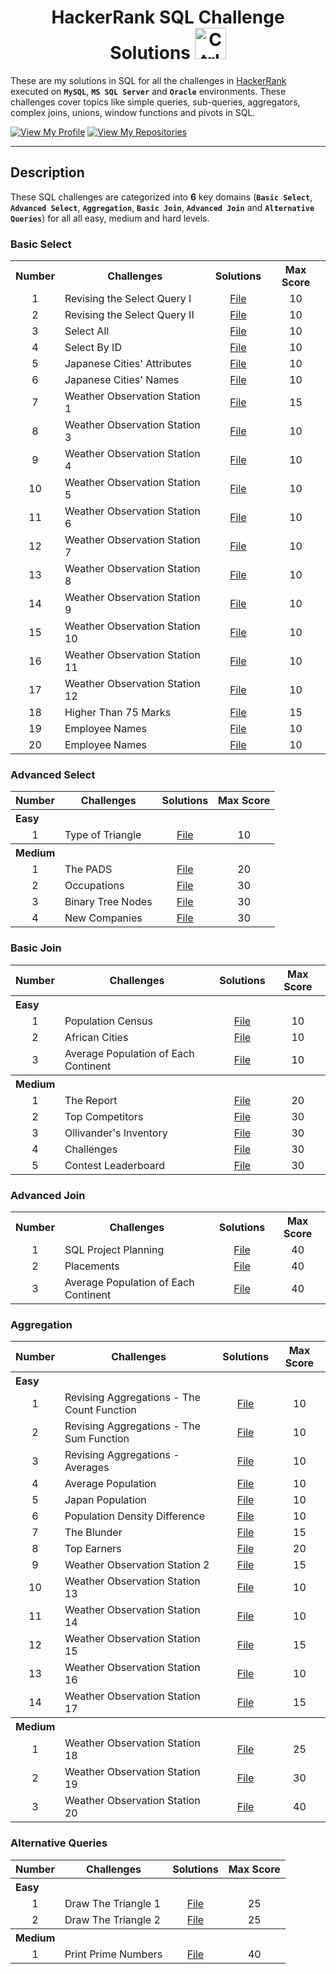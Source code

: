 <h1 align="center"> HackerRank SQL Challenge Solutions <img alt="Ctrl Z" src="https://media.giphy.com/media/V8y1y1FzxDETVUtQE4/giphy.gif" width="50px"></h1>

These are my solutions in SQL for all the challenges in [HackerRank](https://www.hackerrank.com/domains/sql) executed on **`MySQL`**, **`MS SQL Server`** and **`Oracle`** environments. These challenges cover topics like simple queries, sub-queries, aggregators, complex joins, unions, window functions and pivots in SQL.

[![View My Profile](https://img.shields.io/badge/Profile-View_My_Profile-2EC866?style=flat&logo=hackerrank&logoColor=white)](https://www.hackerrank.com/cuongquoc290701)
[![View My Repositories](https://img.shields.io/badge/Repository-View_My_Repositories-0045BC?style=flat&logo=github&logoColor=white)](https://github.com/cuongtrans?tab=repositories)

---

<h2 align="left"> Description </h2>

These SQL challenges are categorized into <strong>6</strong> key domains (**`Basic Select`**, **`Advanced Select`**, **`Aggregation`**, **`Basic Join`**, **`Advanced Join`** and **`Alternative Queries`**) for all all easy, medium and hard levels.

<h3 align="left"> Basic Select </h3>

<table>
  <tr>
    <th align="center" scope="col"> <strong>Number</strong> </th>
    <th align="center" scope="col"> <strong>Challenges</strong> </th>
    <th align="center" scope="col"> <strong>Solutions</strong> </th>
    <th align="center" scope="col"> <strong>Max Score</strong> </th>
  </tr>
  <tr>
    <td align="center" scope="row"> 1 </td>
    <td align="Left" scope="left"> Revising the Select Query I </td>
    <td align="center" scope="left"> <a href="https://github.com/cuongtrans/hackerrank-sql-challenges/blob/main/basic-select/easy/revising-the-select-query-I.sql"> File </a> </td>
    <td align="center" scope="row"> 10 </td>
  </tr>
  <tr>
    <td align="center" scope="row"> 2 </td>
    <td align="Left" scope="left"> Revising the Select Query II </td>
    <td align="center" scope="left"> <a href="https://github.com/cuongtrans/hackerrank-sql-challenges/blob/main/basic-select/easy/revising-the-select-query-II.sql"> File </a> </td>
    <td align="center" scope="row"> 10 </td>
  </tr>
  <tr>
    <td align="center" scope="row"> 3 </td>
    <td align="Left" scope="left"> Select All </td>
    <td align="center" scope="left"> <a href="https://github.com/cuongtrans/hackerrank-sql-challenges/blob/main/basic-select/easy/select-all.sql"> File </a> </td>
    <td align="center" scope="row"> 10 </td>
  </tr>
  <tr>
    <td align="center" scope="row"> 4 </td>
    <td align="Left" scope="left"> Select By ID </td>
    <td align="center" scope="left"> <a href="https://github.com/cuongtrans/hackerrank-sql-challenges/blob/main/basic-select/easy/select-by-ID.sql"> File </a> </td>
    <td align="center" scope="row"> 10 </td>
  </tr>
  <tr>
    <td align="center" scope="row"> 5 </td>
    <td align="Left" scope="left"> Japanese Cities' Attributes </td>
    <td align="center" scope="left"> <a href="https://github.com/cuongtrans/hackerrank-sql-challenges/blob/main/basic-select/easy/japanese-cities'-attributes.sql"> File </a> </td>
    <td align="center" scope="row"> 10 </td>
  </tr>
  <tr>
    <td align="center" scope="row"> 6 </td>
    <td align="Left" scope="left"> Japanese Cities' Names </td>
    <td align="center" scope="left"> <a href="https://github.com/cuongtrans/hackerrank-sql-challenges/blob/main/basic-select/easy/japanese-cities'-names.sql.sql"> File </a> </td>
    <td align="center" scope="row"> 10 </td>
  </tr>
  <tr>
    <td align="center" scope="row"> 7 </td>
    <td align="Left" scope="left"> Weather Observation Station 1 </td>
    <td align="center" scope="left"> <a href="https://github.com/cuongtrans/hackerrank-sql-challenges/blob/main/basic-select/easy/weather-observation-station-1.sql"> File </a> </td>
    <td align="center" scope="row"> 15 </td>
  </tr>
  <tr>
    <td align="center" scope="row"> 8 </td>
    <td align="Left" scope="left"> Weather Observation Station 3 </td>
    <td align="center" scope="left"> <a href="https://github.com/cuongtrans/hackerrank-sql-challenges/blob/main/basic-select/easy/weather-observation-station-3.sql"> File </a> </td>
    <td align="center" scope="row"> 10 </td>
  </tr>
  <tr>
    <td align="center" scope="row"> 9 </td>
    <td align="Left" scope="left"> Weather Observation Station 4 </td>
    <td align="center" scope="left"> <a href="https://github.com/cuongtrans/hackerrank-sql-challenges/blob/main/basic-select/easy/weather-observation-station-4.sql"> File </a> </td>
    <td align="center" scope="row"> 10 </td>
  </tr>
  <tr>
    <td align="center" scope="row"> 10 </td>
    <td align="Left" scope="left"> Weather Observation Station 5 </td>
    <td align="center" scope="left"> <a href="https://github.com/cuongtrans/hackerrank-sql-challenges/blob/main/basic-select/easy/weather-observation-station-5.sql"> File </a> </td>
    <td align="center" scope="row"> 10 </td>
  </tr>
  <tr>
    <td align="center" scope="row"> 11 </td>
    <td align="Left" scope="left"> Weather Observation Station 6 </td>
    <td align="center" scope="left"> <a href="https://github.com/cuongtrans/hackerrank-sql-challenges/blob/main/basic-select/easy/weather-observation-station-6.sql"> File </a> </td>
    <td align="center" scope="row"> 10 </td>
  </tr>
  <tr>
    <td align="center" scope="row"> 12 </td>
    <td align="Left" scope="left"> Weather Observation Station 7 </td>
    <td align="center" scope="left"> <a href="https://github.com/cuongtrans/hackerrank-sql-challenges/blob/main/basic-select/easy/weather-observation-station-7.sql"> File </a> </td>
    <td align="center" scope="row"> 10 </td>
  </tr>
  <tr>
    <td align="center" scope="row"> 13 </td>
    <td align="Left" scope="left"> Weather Observation Station 8 </td>
    <td align="center" scope="left"> <a href="https://github.com/cuongtrans/hackerrank-sql-challenges/blob/main/basic-select/easy/weather-observation-station-8.sql"> File </a> </td>
    <td align="center" scope="row"> 10 </td>
  </tr>
  <tr>
    <td align="center" scope="row"> 14 </td>
    <td align="Left" scope="left"> Weather Observation Station 9 </td>
    <td align="center" scope="left"> <a href="https://github.com/cuongtrans/hackerrank-sql-challenges/blob/main/basic-select/easy/weather-observation-station-9.sql"> File </a> </td>
    <td align="center" scope="row"> 10 </td>
  </tr>
  <tr>
    <td align="center" scope="row"> 15 </td>
    <td align="Left" scope="left"> Weather Observation Station 10 </td>
    <td align="center" scope="left"> <a href="https://github.com/cuongtrans/hackerrank-sql-challenges/blob/main/basic-select/easy/weather-observation-station-10.sql"> File </a> </td>
    <td align="center" scope="row"> 10 </td>
  </tr>
  <tr>
    <td align="center" scope="row"> 16 </td>
    <td align="Left" scope="left"> Weather Observation Station 11 </td>
    <td align="center" scope="left"> <a href="https://github.com/cuongtrans/hackerrank-sql-challenges/blob/main/basic-select/easy/weather-observation-station-11.sql"> File </a> </td>
    <td align="center" scope="row"> 10 </td>
  </tr>
  <tr>
    <td align="center" scope="row"> 17 </td>
    <td align="Left" scope="left"> Weather Observation Station 12 </td>
    <td align="center" scope="left"> <a href="https://github.com/cuongtrans/hackerrank-sql-challenges/blob/main/basic-select/easy/weather-observation-station-12.sql"> File </a> </td>
    <td align="center" scope="row"> 10 </td>
  </tr>
  <tr>
    <td align="center" scope="row"> 18 </td>
    <td align="Left" scope="left"> Higher Than 75 Marks </td>
    <td align="center" scope="left"> <a href="https://github.com/cuongtrans/hackerrank-sql-challenges/blob/main/basic-select/easy/higher-than-75-marks.sql"> File </a> </td>
    <td align="center" scope="row"> 15 </td>
  </tr>
  <tr>
    <td align="center" scope="row"> 19 </td>
    <td align="Left" scope="left"> Employee Names </td>
    <td align="center" scope="left"> <a href="https://github.com/cuongtrans/hackerrank-sql-challenges/blob/main/basic-select/easy/employee-names.sql"> File </a> </td>
    <td align="center" scope="row"> 10 </td>
  </tr>
  <tr>
    <td align="center" scope="row"> 20 </td>
    <td align="Left" scope="left"> Employee Names </td>
    <td align="center" scope="left"> <a href="https://github.com/cuongtrans/hackerrank-sql-challenges/blob/main/basic-select/easy/employee-salaries.sql"> File </a> </td>
    <td align="center" scope="row"> 10 </td>
  </tr>
</table>

<h3 align="left"> Advanced Select </h3>
<table>
  <tr>
    <th align="center" scope="col"> <strong>Number</strong> </th>
    <th align="center" scope="col"> <strong>Challenges</strong> </th>
    <th align="center" scope="col"> <strong>Solutions</strong> </th>
    <th align="center" scope="col"> <strong>Max Score</strong> </th>
  </tr>
  <tr>
    <th colspan="4" align="left" scope="col"> <strong>Easy</strong> </th>
  </tr>
  <tr>
    <td align="center" scope="row"> 1 </td>
    <td align="Left" scope="left"> Type of Triangle </td>
    <td align="center" scope="left"> <a href="https://github.com/cuongtrans/hackerrank-sql-challenges/tree/main/advanced-select/easy"> File </a> </td>
    <td align="center" scope="row"> 10 </td>
  </tr>
  <tr>
    <th colspan="4" align="left" scope="col"> <strong>Medium</strong> </th>
  </tr>
  <tr>
    <td align="center" scope="row"> 1 </td>
    <td align="Left" scope="left"> The PADS </td>
    <td align="center" scope="left"> <a href="https://github.com/cuongtrans/hackerrank-sql-challenges/blob/main/advanced-select/medium/the-PADS.sql"> File </a> </td>
    <td align="center" scope="row"> 20 </td>
  </tr>
  <tr>
    <td align="center" scope="row"> 2 </td>
    <td align="Left" scope="left"> 	Occupations </td>
    <td align="center" scope="left"> <a href="https://github.com/cuongtrans/hackerrank-sql-challenges/blob/main/advanced-select/medium/occupations.sql"> File </a> </td>
    <td align="center" scope="row"> 30 </td>
  </tr>
  <tr>
    <td align="center" scope="row"> 3 </td>
    <td align="Left" scope="left"> Binary Tree Nodes </td>
    <td align="center" scope="left"> <a href="https://github.com/cuongtrans/hackerrank-sql-challenges/blob/main/advanced-select/medium/binary-tree-nodes.sql"> File </a> </td>
    <td align="center" scope="row"> 30 </td>
  </tr>
  <tr>
    <td align="center" scope="row"> 4 </td>
    <td align="Left" scope="left"> New Companies </td>
    <td align="center" scope="left"> <a href="https://github.com/cuongtrans/hackerrank-sql-challenges/blob/main/advanced-select/medium/new-companies.sql"> File </a> </td>
    <td align="center" scope="row"> 30 </td>
  </tr>
</table>
  
<h3 align="left"> Basic Join </h3>
<table>
  <tr>
    <th align="center" scope="col"> <strong>Number</strong> </th>
    <th align="center" scope="col"> <strong>Challenges</strong> </th>
    <th align="center" scope="col"> <strong>Solutions</strong> </th>
    <th align="center" scope="col"> <strong>Max Score</strong> </th>
  </tr>
  <tr>
    <th colspan="4" align="left" scope="col"> <strong>Easy</strong> </th>
  </tr>
  <tr>
    <td align="center" scope="row"> 1 </td>
    <td align="Left" scope="left"> Population Census </td>
    <td align="center" scope="left"> <a href="https://github.com/cuongtrans/hackerrank-sql-challenges/blob/main/basic-join/easy/population-census.sql"> File </a> </td>
    <td align="center" scope="row"> 10 </td>
  </tr>
  <tr>
    <td align="center" scope="row"> 2 </td>
    <td align="Left" scope="left"> African Cities </td>
    <td align="center" scope="left"> <a href="https://github.com/cuongtrans/hackerrank-sql-challenges/blob/main/basic-join/easy/african-cities.sql"> File </a> </td>
    <td align="center" scope="row"> 10 </td>
  </tr>
  <tr>
    <td align="center" scope="row"> 3 </td>
    <td align="Left" scope="left"> Average Population of Each Continent </td>
    <td align="center" scope="left"> <a href="https://github.com/cuongtrans/hackerrank-sql-challenges/blob/main/basic-join/easy/average-population-of-each-continent.sql"> File </a> </td>
    <td align="center" scope="row"> 10 </td>
  </tr>
  <tr>
    <th colspan="4" align="left" scope="col"> <strong>Medium</strong> </th>
  </tr>
  <tr>
    <td align="center" scope="row"> 1 </td>
    <td align="Left" scope="left"> The Report </td>
    <td align="center" scope="left"> <a href="https://github.com/cuongtrans/hackerrank-sql-challenges/blob/main/basic-join/medium/the-report.sql"> File </a> </td>
    <td align="center" scope="row"> 20 </td>
  </tr>
  <tr>
    <td align="center" scope="row"> 2 </td>
    <td align="Left" scope="left"> Top Competitors </td>
    <td align="center" scope="left"> <a href="https://github.com/cuongtrans/hackerrank-sql-challenges/blob/main/basic-join/medium/top-competitors.sql"> File </a> </td>
    <td align="center" scope="row"> 30 </td>
  </tr>
  <tr>
    <td align="center" scope="row"> 3 </td>
    <td align="Left" scope="left"> Ollivander's Inventory </td>
    <td align="center" scope="left"> <a href="https://github.com/cuongtrans/hackerrank-sql-challenges/blob/main/basic-join/medium/ollivander's-inventory.sql"> File </a> </td>
    <td align="center" scope="row"> 30 </td>
  </tr>
  <tr>
    <td align="center" scope="row"> 4 </td>
    <td align="Left" scope="left"> Challenges </td>
    <td align="center" scope="left"> <a href="https://github.com/cuongtrans/hackerrank-sql-challenges/blob/main/basic-join/medium/challenges.sql"> File </a> </td>
    <td align="center" scope="row"> 30 </td>
  </tr>
  <tr>
    <td align="center" scope="row"> 5 </td>
    <td align="Left" scope="left"> Contest Leaderboard </td>
    <td align="center" scope="left"> <a href="https://github.com/cuongtrans/hackerrank-sql-challenges/blob/main/basic-join/medium/contest-leaderboard.sql"> File </a> </td>
    <td align="center" scope="row"> 30 </td>
  </tr>
</table>
    
<h3 align="left"> Advanced Join </h3>
<table>
  <tr>
    <th align="center" scope="col"> <strong>Number</strong> </th>
    <th align="center" scope="col"> <strong>Challenges</strong> </th>
    <th align="center" scope="col"> <strong>Solutions</strong> </th>
    <th align="center" scope="col"> <strong>Max Score</strong> </th>
  </tr>
  <tr>
    <td align="center" scope="row"> 1 </td>
    <td align="Left" scope="left"> SQL Project Planning </td>
    <td align="center" scope="left"> <a href="https://github.com/cuongtrans/hackerrank-sql-challenges/blob/main/advanced-join/medium/sql-project-planning.sql"> File </a> </td>
    <td align="center" scope="row"> 40 </td>
  </tr>
  <tr>
    <td align="center" scope="row"> 2 </td>
    <td align="Left" scope="left"> Placements </td>
    <td align="center" scope="left"> <a href="https://github.com/cuongtrans/hackerrank-sql-challenges/blob/main/advanced-join/medium/placement.sql"> File </a> </td>
    <td align="center" scope="row"> 40 </td>
  </tr>
  <tr>
    <td align="center" scope="row"> 3 </td>
    <td align="Left" scope="left"> Average Population of Each Continent </td>
    <td align="center" scope="left"> <a href="https://github.com/cuongtrans/hackerrank-sql-challenges/blob/main/advanced-join/medium/symmetric-pairs.sql"> File </a> </td>
    <td align="center" scope="row"> 40 </td>
  </tr>
</table>
    
<h3 align="left"> Aggregation </h3>
<table>
  <tr>
    <th align="center" scope="col"> <strong>Number</strong> </th>
    <th align="center" scope="col"> <strong>Challenges</strong> </th>
    <th align="center" scope="col"> <strong>Solutions</strong> </th>
    <th align="center" scope="col"> <strong>Max Score</strong> </th>
  </tr>
  <tr>
    <th colspan="4" align="left" scope="col"> <strong>Easy</strong> </th>
  </tr>
  <tr>
    <td align="center" scope="row"> 1 </td>
    <td align="Left" scope="left"> Revising Aggregations - The Count Function </td>
    <td align="center" scope="left"> <a href="https://github.com/cuongtrans/hackerrank-sql-challenges/blob/main/aggregation/easy/revising-aggregation-the-count-function.sql"> File </a> </td>
    <td align="center" scope="row"> 10 </td>
  </tr>
  <tr>
    <td align="center" scope="row"> 2 </td>
    <td align="Left" scope="left"> Revising Aggregations - The Sum Function </td>
    <td align="center" scope="left"> <a href="https://github.com/cuongtrans/hackerrank-sql-challenges/blob/main/aggregation/easy/revising-aggregation-the-sum-function.sql"> File </a> </td>
    <td align="center" scope="row"> 10 </td>
  </tr>
  <tr>
    <td align="center" scope="row"> 3 </td>
    <td align="Left" scope="left"> Revising Aggregations - Averages </td>
    <td align="center" scope="left"> <a href="https://github.com/cuongtrans/hackerrank-sql-challenges/blob/main/aggregation/easy/revising-aggregation-averages.sql"> File </a> </td>
    <td align="center" scope="row"> 10 </td>
  </tr>
  <tr>
    <td align="center" scope="row"> 4 </td>
    <td align="Left" scope="left"> Average Population </td>
    <td align="center" scope="left"> <a href="https://github.com/cuongtrans/hackerrank-sql-challenges/blob/main/aggregation/easy/average-population.sql"> File </a> </td>
    <td align="center" scope="row"> 10 </td>
  </tr>
  <tr>
    <td align="center" scope="row"> 5 </td>
    <td align="Left" scope="left"> Japan Population </td>
    <td align="center" scope="left"> <a href="https://github.com/cuongtrans/hackerrank-sql-challenges/blob/main/aggregation/easy/japan-population.sql"> File </a> </td>
    <td align="center" scope="row"> 10 </td>
  </tr>
  <tr>
    <td align="center" scope="row"> 6 </td>
    <td align="Left" scope="left"> Population Density Difference </td>
    <td align="center" scope="left"> <a href="https://github.com/cuongtrans/hackerrank-sql-challenges/blob/main/aggregation/easy/population-density-difference.sql"> File </a> </td>
    <td align="center" scope="row"> 10 </td>
  </tr>
  <tr>
    <td align="center" scope="row"> 7 </td>
    <td align="Left" scope="left"> The Blunder </td>
    <td align="center" scope="left"> <a href="https://github.com/cuongtrans/hackerrank-sql-challenges/blob/main/aggregation/easy/the-blunder.sql"> File </a> </td>
    <td align="center" scope="row"> 15 </td>
  </tr>
  <tr>
    <td align="center" scope="row"> 8 </td>
    <td align="Left" scope="left"> Top Earners </td>
    <td align="center" scope="left"> <a href="https://github.com/cuongtrans/hackerrank-sql-challenges/blob/main/aggregation/easy/top-earners.sql"> File </a> </td>
    <td align="center" scope="row"> 20 </td>
  </tr>
  <tr>
    <td align="center" scope="row"> 9 </td>
    <td align="Left" scope="left"> Weather Observation Station 2 </td>
    <td align="center" scope="left"> <a href="https://github.com/cuongtrans/hackerrank-sql-challenges/blob/main/aggregation/easy/weather-observation-station-2.sql"> File </a> </td>
    <td align="center" scope="row"> 15 </td>
  </tr>
  <tr>
    <td align="center" scope="row"> 10 </td>
    <td align="Left" scope="left"> Weather Observation Station 13 </td>
    <td align="center" scope="left"> <a href="https://github.com/cuongtrans/hackerrank-sql-challenges/blob/main/aggregation/easy/weather-observation-station-13.sql"> File </a> </td>
    <td align="center" scope="row"> 10 </td>
  </tr>
  <tr>
    <td align="center" scope="row"> 11 </td>
    <td align="Left" scope="left"> Weather Observation Station 14 </td>
    <td align="center" scope="left"> <a href="https://github.com/cuongtrans/hackerrank-sql-challenges/blob/main/aggregation/easy/weather-observation-station-14.sql"> File </a> </td>
    <td align="center" scope="row"> 10 </td>
  </tr>
   <tr>
    <td align="center" scope="row"> 12 </td>
    <td align="Left" scope="left"> Weather Observation Station 15 </td>
    <td align="center" scope="left"> <a href="https://github.com/cuongtrans/hackerrank-sql-challenges/blob/main/aggregation/easy/weather-observation-station-15.sql"> File </a> </td>
    <td align="center" scope="row"> 15 </td>
  </tr>
   <tr>
    <td align="center" scope="row"> 13 </td>
    <td align="Left" scope="left"> Weather Observation Station 16 </td>
    <td align="center" scope="left"> <a href="https://github.com/cuongtrans/hackerrank-sql-challenges/blob/main/aggregation/easy/weather-observation-station-16.sql"> File </a> </td>
    <td align="center" scope="row"> 10 </td>
  </tr>
   <tr>
    <td align="center" scope="row"> 14 </td>
    <td align="Left" scope="left"> Weather Observation Station 17 </td>
    <td align="center" scope="left"> <a href="https://github.com/cuongtrans/hackerrank-sql-challenges/blob/main/aggregation/easy/weather-observation-station-17.sql"> File </a> </td>
    <td align="center" scope="row"> 15 </td>
  </tr>
  <tr>
    <th colspan="4" align="left" scope="col"> <strong>Medium</strong> </th>
  </tr>
  <tr>
    <td align="center" scope="row"> 1 </td>
    <td align="Left" scope="left"> Weather Observation Station 18 </td>
    <td align="center" scope="left"> <a href="https://github.com/cuongtrans/hackerrank-sql-challenges/blob/main/aggregation/medium/weather-observation-station-18.sql"> File </a> </td>
    <td align="center" scope="row"> 25 </td>
  </tr>
   <tr>
    <td align="center" scope="row"> 2 </td>
    <td align="Left" scope="left"> Weather Observation Station 19 </td>
    <td align="center" scope="left"> <a href="https://github.com/cuongtrans/hackerrank-sql-challenges/blob/main/aggregation/medium/weather-observation-station-19.sql"> File </a> </td>
    <td align="center" scope="row"> 30 </td>
  </tr>
   <tr>
    <td align="center" scope="row"> 3 </td>
    <td align="Left" scope="left"> Weather Observation Station 20 </td>
    <td align="center" scope="left"> <a href="https://github.com/cuongtrans/hackerrank-sql-challenges/blob/main/aggregation/medium/weather-observation-station-120.sql"> File </a> </td>
    <td align="center" scope="row"> 40 </td>
  </tr>
</table>

<h3 align="left"> Alternative Queries </h3>
<table>
  <tr>
    <th align="center" scope="col"> <strong>Number</strong> </th>
    <th align="center" scope="col"> <strong>Challenges</strong> </th>
    <th align="center" scope="col"> <strong>Solutions</strong> </th>
    <th align="center" scope="col"> <strong>Max Score</strong> </th>
  </tr>
  <tr>
    <th colspan="4" align="left" scope="col"> <strong>Easy</strong> </th>
  </tr>
  <tr>
    <td align="center" scope="row"> 1 </td>
    <td align="Left" scope="left"> Draw The Triangle 1 </td>
    <td align="center" scope="left"> <a href="https://github.com/cuongtrans/hackerrank-sql-challenges/blob/main/alternative-queries/easy/draw-the-triangle-1.sql"> File </a> </td>
    <td align="center" scope="row"> 25 </td>
  </tr>
  <tr>
    <td align="center" scope="row"> 2 </td>
    <td align="Left" scope="left"> Draw The Triangle 2 </td>
    <td align="center" scope="left"> <a href="https://github.com/cuongtrans/hackerrank-sql-challenges/blob/main/alternative-queries/easy/draw-the-triangle-2.sql"> File </a> </td>
    <td align="center" scope="row"> 25 </td>
  </tr>
   <tr>
    <th colspan="4" align="left" scope="col"> <strong>Medium</strong> </th>
  </tr>
  <tr>
    <td align="center" scope="row"> 1 </td>
    <td align="Left" scope="left"> Print Prime Numbers </td>
    <td align="center" scope="left"> <a href="https://github.com/cuongtrans/hackerrank-sql-challenges/blob/main/alternative-queries/medium/print-prime-numbers.sql"> File </a> </td>
    <td align="center" scope="row"> 40 </td>
  </tr>
</table>
